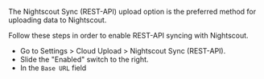The Nightscout Sync (REST-API) upload option is the preferred method for uploading data to Nightscout.

Follow these steps in order to enable REST-API syncing with Nightscout. 
  * Go to Settings > Cloud Upload > Nightscout Sync (REST-API). 
  * Slide the "Enabled" switch to the right.
  * In the `Base URL` field
